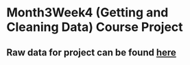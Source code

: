 # Month3Week4 (Getting and Cleaning Data) Course Project

## Raw data for project can be found [here](https://d396qusza40orc.cloudfront.net/getdata%2Fprojectfiles%2FUCI%20HAR%20Dataset.zip)